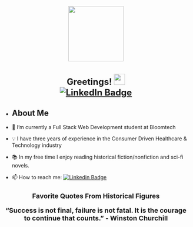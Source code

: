 <div align="center">
  <img src="https://media.giphy.com/media/RJVw6tIfb2dIwTHFb0/giphy.gif" width="150" />
  <h1 style="font-size: x-large">Greetings!
  <img src="https://media.giphy.com/media/hvRJCLFzcasrR4ia7z/giphy.gif" width="30"/><br>
  <a href="www.linkedin.com/in/jason-decker-832562244">
  <img src="https://img.shields.io/badge/LinkedIn-blue?style=for-the-badge&logo=linkedin&logoColor=white" alt="LinkedIn Badge"/>
  </a>  
  </h1>                                                                                                                          
</div>

-  ## About Me

- :seedling: I’m currently a Full Stack Web Development student at Bloomtech
- :bulb: I have three years of experience in the Consumer Driven Healthcare & Technology industry
- :books: In my free time I enjoy reading historical fiction/nonfiction and sci-fi novels. 
- 📫 How to reach me: [![Linkedin Badge](https://img.shields.io/badge/LinkedIn-blue?style=flat&logo=Linkedin&logoColor=white)](www.linkedin.com/in/jason-decker-832562244)

<div align="center">
  <h2 style="font-size: large">Favorite Quotes From Historical Figures
    <p>“Success is not final, failure is not fatal. It is the courage to continue that counts.” - Winston Churchill</p>

<!---
jdecker117/jdecker117 is a ✨ special ✨ repository because its `README.md` (this file) appears on your GitHub profile.
You can click the Preview link to take a look at your changes.
--->
